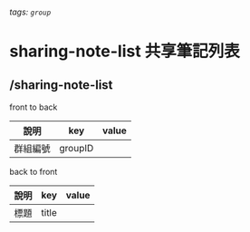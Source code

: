 ###### tags: `group`
# sharing-note-list 共享筆記列表
## /sharing-note-list
front to back

| 說明     | key     | value |
| -------- | ------- | ----- |
| 群組編號 | groupID |       |


back to front

| 說明 | key   | value |
| ---- | ----- | ----- |
| 標題 | title |       |